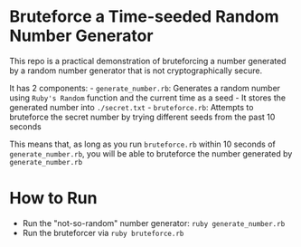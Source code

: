 # Bruteforce a Time-seeded Random Number Generator

This repo is a practical demonstration of bruteforcing a number generated by a random number generator that is not cryptographically secure.

It has 2 components:
    - `generate_number.rb`: Generates a random number using `Ruby's Random` function and the current time as a seed
        - It stores the generated number into `./secret.txt`
    - `bruteforce.rb`: Attempts to bruteforce the secret number by trying different seeds from the past 10 seconds

This means that, as long as you run `bruteforce.rb` within 10 seconds of `generate_number.rb`, you will be able to bruteforce the number generated by `generate_number.rb`

# How to Run

- Run the "not-so-random" number generator: `ruby generate_number.rb`
- Run the bruteforcer via `ruby bruteforce.rb`
